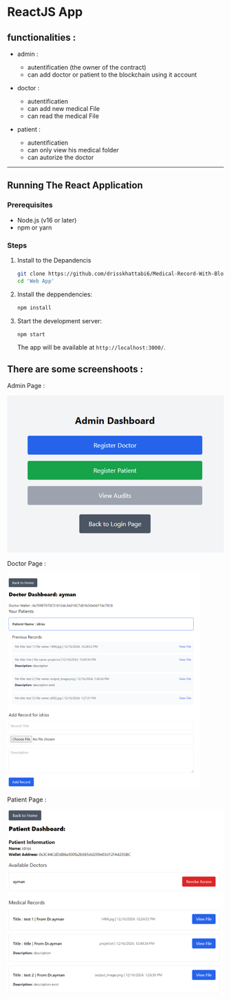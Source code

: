# ReactJS App

## functionalities : 

- admin : 
    - autentificatien (the owner of the contract)
    - can add doctor or patient to the blockchain using it account

- doctor : 
    - autentificatien
    - can add new medical File
    - can read the medical File

- patient :
    - autentificatien 
    - can only view his medical folder
    - can autorize the doctor 

---

## Running The React Application

### Prerequisites
- Node.js (v16 or later)
- npm or yarn

### Steps
1. Install to the Depandencis 
   ```bash
   git clone https://github.com/drisskhattabi6/Medical-Record-With-Blockchain.git
   cd 'Web App'
   ```

2. Install the deppendencies:
   ```bash
   npm install
   ```

3. Start the development server:
   ```bash
   npm start
   ```
   The app will be available at `http://localhost:3000/`.

## There are some screenshoots : 

Admin Page : 

![](../imgs/img5.png)

Doctor Page : 

![](../imgs/img6.png)

Patient Page : 

![](../imgs/img7.png)